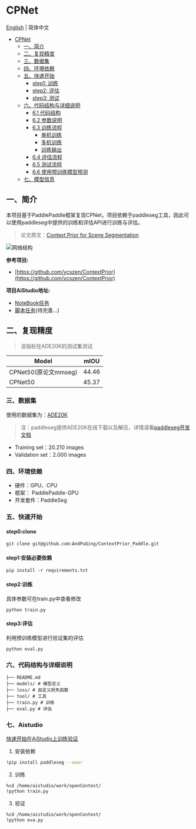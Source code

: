 # CPNet

[English](./README.md) | 简体中文

   * [CPNet](#cpnet)
      * [一、简介](#一简介)
      * [二、复现精度](#二复现精度)
      * [三、数据集](#三数据集)
      * [四、环境依赖](#四环境依赖)
      * [五、快速开始](#五快速开始)
         * [step1: 训练](#step1-训练)
         * [step2: 评估](#step2-评估)
         * [step3: 测试](#step3-测试)
      * [六、代码结构与详细说明](#六代码结构与详细说明)
         * [6.1 代码结构](#61-代码结构)
         * [6.2 参数说明](#62-参数说明)
         * [6.3 训练流程](#63-训练流程)
            * [单机训练](#单机训练)
            * [多机训练](#多机训练)
            * [训练输出](#训练输出)
         * [6.4 评估流程](#64-评估流程)
         * [6.5 测试流程](#65-测试流程)
         * [6.6 使用预训练模型预测](#66-使用预训练模型预测)
      * [七、模型信息](#七模型信息)

## 一、简介

本项目基于PaddlePaddle框架复现CPNet，项目依赖于paddleseg工具，因此可以使用paddleseg中提供的训练和评估API进行训练与评估。

> 论文原文：[Context Prior for Scene Segmentation](https://openaccess.thecvf.com/content_CVPR_2020/papers/Yu_Context_Prior_for_Scene_Segmentation_CVPR_2020_paper.pdf)

![网络结构](https://blog.puqing.work/p/context-prior-for-scene-segmentation%E8%AE%BA%E6%96%87%E9%98%85%E8%AF%BB%E7%AC%94%E8%AE%B0/CPNet_hu6ad48c13c72a068fc4507e0e9bb0faee_73339_1024x0_resize_q75_box.jpg)

**参考项目:**
- [https://github.com/ycszen/ContextPrior](https://github.com/ycszen/ContextPrior)

**项目AiStudio地址:**
- [NoteBook任务](https://aistudio.baidu.com/aistudio/projectdetail/2344133?contributionType=1&shared=1)
- [脚本任务]()(待完善...)

## 二、复现精度

> 该指标在ADE20K的测试集测试

| Model                | mIOU  |
| -------------------- | ----- |
| CPNet50(原论文mmseg) | 44.46 |
| CPNet50              | 45.37  |

### 三、数据集

使用的数据集为：[ADE20K](https://groups.csail.mit.edu/vision/datasets/ADE20K/)

> 注：paddleseg提供ADE20K在线下载以及解压，详情请看[paddleseg开发文档](https://paddleseg.readthedocs.io/zh_CN/release-2.1/apis/transforms/datasets.html#ADE20K)

- Training set：20.210 images
- Validation set：2.000 images

### 四、环境依赖

- 硬件：GPU、CPU
- 框架： PaddlePaddle-GPU
- 开发套件：PaddleSeg

### 五、快速开始

#### step0:clone

``
git clone git@github.com:AndPuQing/ContextPrior_Paddle.git
``

#### step1:安装必要依赖

``
pip install -r requirements.txt
``

#### step2:训练

具体参数可在train.py中查看修改

``
python train.py
``

#### step3:评估

利用预训练模型进行验证集的评估

``
python eval.py
``

### 六、代码结构与详细说明

```
├── README.md
├── models/ # 模型定义
├── loss/ # 自定义损失函数
├── tool/ # 工具
├── train.py # 训练
├── eval.py # 评估
```

### 七、Aistudio

[快速开始在AiStudio上训练验证](https://aistudio.baidu.com/aistudio/projectdetail/2344133?contributionType=1&shared=1)

1. 安装依赖

```bash
!pip install paddleseg --user
```

2. 训练

```bash
%cd /home/aistudio/work/openContext/
!python train.py
```

3. 验证

```bash
%cd /home/aistudio/work/openContext/
!python eva.py
```

